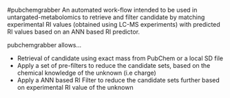 #pubchemgrabber
An automated work-flow intended to be used in untargated-metabolomics to retrieve and filter candidate by matching experimental RI values (obtained using LC-MS experiments) with predicted RI values based on an ANN based RI predictor.

pubchemgrabber allows...
* Retrieval of candidate using exact mass from PubChem or a local SD file
* Apply a set of pre-filters to reduce the candidate sets, based on the chemical knowledge of the unknown (i.e charge)
* Apply a ANN based RI Filter to reduce the candidate sets further based on experimental RI value of the unknown
